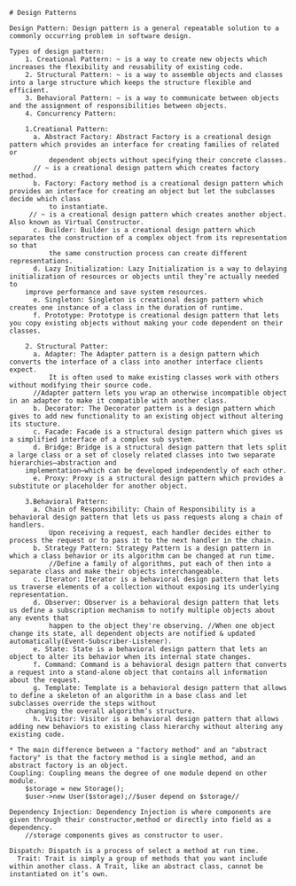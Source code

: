     # Design Patterns
    
    Design Pattern: Design pattern is a general repeatable solution to a commonly occurring problem in software design.
    
    Types of design pattern:
        1. Creational Pattern: ~ is a way to create new objects which increases the flexibility and reusability of existing code.
        2. Structural Pattern: ~ is a way to assemble objects and classes into a large structure which keeps the structure flexible and efficient.
        3. Behavioral Pattern: ~ is a way to communicate between objects and the assignment of responsibilities between objects.
        4. Concurrency Pattern:
      
        1.Creational Pattern:
          a. Abstract Factory: Abstract Factory is a creational design pattern which provides an interface for creating families of related or 
              dependent objects without specifying their concrete classes.
	      // ~ is a creational design pattern which creates factory method.
          b. Factory: Factory method is a creational design pattern which provides an interface for creating an object but let the subclasses decide which class
              to instantiate.
	     // ~ is a creational design pattern which creates another object. Also known as Virtual Constructor.
          c. Builder: Builder is a creational design pattern which separates the construction of a complex object from its representation so that 
              the same construction process can create different representations.
          d. Lazy Initialization: Lazy Initialization is a way to delaying initialization of resources or objects until they’re actually needed to 
	  	improve performance and save system resources. 
          e. Singleton: Singleton is creational design pattern which creates one instance of a class in the duration of runtime.
          f. Prototype: Prototype is creational design pattern that lets you copy existing objects without making your code dependent on their classes.
      
        2. Structural Patter:
          a. Adapter: The Adapter pattern is a design pattern which converts the interface of a class into another interface clients expect.
              It is often used to make existing classes work with others without modifying their source code.
	      //Adapter pattern lets you wrap an otherwise incompatible object in an adapter to make it compatible with another class.
          b. Decorator: The Decorator pattern is a design pattern which gives to add new functionality to an existing object without altering its stucture.
          c. Facade: Facade is a structural design pattern which gives us a simplified interface of a complex sub system.
          d. Bridge: Bridge is a structural design pattern that lets split a large class or a set of closely related classes into two separate hierarchies—abstraction and 
	  	implementation—which can be developed independently of each other.
          e. Proxy: Proxy is a structural design pattern which provides a substitute or placeholder for another object.
          
        3.Behavioral Pattern: 
          a. Chain of Responsibility: Chain of Responsibility is a behavioral design pattern that lets us pass requests along a chain of handlers.
              Upon receiving a request, each handler decides either to process the request or to pass it to the next handler in the chain.
          b. Strategy Pattern: Strategy Pattern is a design pattern in which a class behavior or its algorithm can be changed at run time.
              //Define a family of algorithms, put each of then into a separate class and make their objects interchangeable.
          c. Iterator: Iterator is a behavioral design pattern that lets us traverse elements of a collection without exposing its underlying representation.
          d. Observer: Observer is a behavioral design pattern that lets us define a subscription mechanism to notify multiple objects about any events that
              happen to the object they're observing. //When one object change its state, all dependent objects are notified & updated automatically(Event-Subscriber-Listener).
          e. State: State is a behavioral design pattern that lets an object to alter its behavior when its internal state changes.
          f. Command: Command is a behavioral design pattern that converts a request into a stand-alone object that contains all information about the request.
          g. Template: Template is a behavioral design pattern that allows to define a skeleton of an algorithm in a base class and let subclasses override the steps without
	  	changing the overall algorithm’s structure.
          h. Visitor: Visitor is a behavioral design pattern that allows adding new behaviors to existing class hierarchy without altering any existing code.
          
    * The main difference between a "factory method" and an "abstract factory" is that the factory method is a single method, and an abstract factory is an object.    
    Coupling: Coupling means the degree of one module depend on other module.
      	$storage = new Storage();
      	$user->new User($storage);//$user depend on $storage//
      	
    Dependency Injection: Dependency Injection is where components are given through their constructor,method or directly into field as a dependency.
      	//storage components gives as constructor to user. 
	
    Dispatch: Dispatch is a process of select a method at run time.
	  Trait: Trait is simply a group of methods that you want include within another class. A Trait, like an abstract class, cannot be instantiated on it’s own.
